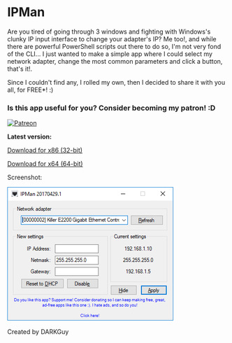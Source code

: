 # IPMan

Are you tired of going through 3 windows and fighting with Windows's clunky IP input interface to change your adapter's IP? Me too!, and while there are powerful PowerShell scripts out there to do so, I'm not very fond of the CLI... I just wanted to make a simple app where I could select my network adapter, change the most common parameters and click a button, that's it!. 

Since I couldn't find any, I rolled my own, then I decided to share it with you all, for FREE\*! :)

### Is this app useful for you? Consider becoming my patron! :D

[![Patreon](https://darkguy2008.github.io/kyma/patron.png)](https://www.patreon.com/darkguy2008)

**Latest version:** 

[Download for x86 (32-bit)](https://github.com/darkguy2008/IPMan/releases/download/20170429.1/x86.IPMan.x86.20170429.1.zip)

[Download for x64 (64-bit)](https://github.com/darkguy2008/IPMan/releases/download/20170429.1/x64.IPMan.x64.20170429.1.zip)

<p align="center">  
  <p>Screenshot:</p>
  <img src="Screenshot.jpg"/>
</p>

Created by DARKGuy
